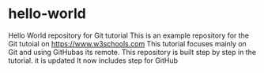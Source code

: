 # hello-world
Hello World repository for Git tutorial
This is an example repository for the Git tutoial on https://www.w3schools.com
This tutorial focuses mainly on Git and using GitHubas its remote.
This repository is built step by step in the tutorial.
it is updated
It now includes step for GitHub
